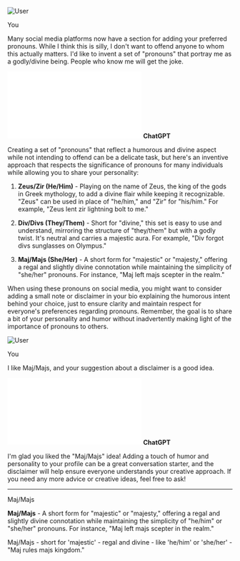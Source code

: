 ![User](https://lh3.googleusercontent.com/a/AEdFTp5c4wHfNeXlM6kM7bk5E3WBx4MUiXFBEvV8KSkmUA=s96-c)

You

Many social media platforms now have a section for adding your preferred pronouns. While I think this is silly, I don't want to offend anyone to whom this actually matters. I'd like to invent a set of "pronouns" that portray me as a godly/divine being. People who know me will get the joke.

![AI.webp|100](../ai.webp100.md)
**ChatGPT**

Creating a set of "pronouns" that reflect a humorous and divine aspect while not intending to offend can be a delicate task, but here's an inventive approach that respects the significance of pronouns for many individuals while allowing you to share your personality:

1. **Zeus/Zir (He/Him)** - Playing on the name of Zeus, the king of the gods in Greek mythology, to add a divine flair while keeping it recognizable. "Zeus" can be used in place of "he/him," and "Zir" for "his/him." For example, "Zeus lent zir lightning bolt to me."
    
2. **Div/Divs (They/Them)** - Short for "divine," this set is easy to use and understand, mirroring the structure of "they/them" but with a godly twist. It's neutral and carries a majestic aura. For example, "Div forgot divs sunglasses on Olympus."
    
3. **Maj/Majs (She/Her)** - A short form for "majestic" or "majesty," offering a regal and slightly divine connotation while maintaining the simplicity of "she/her" pronouns. For instance, "Maj left majs scepter in the realm."
    

When using these pronouns on social media, you might want to consider adding a small note or disclaimer in your bio explaining the humorous intent behind your choice, just to ensure clarity and maintain respect for everyone's preferences regarding pronouns. Remember, the goal is to share a bit of your personality and humor without inadvertently making light of the importance of pronouns to others.

![User](https://lh3.googleusercontent.com/a/AEdFTp5c4wHfNeXlM6kM7bk5E3WBx4MUiXFBEvV8KSkmUA=s96-c)

You

I like Maj/Majs, and your suggestion about a disclaimer is a good idea.

![AI.webp|100](../ai.webp100.md)
**ChatGPT**

I'm glad you liked the "Maj/Majs" idea! Adding a touch of humor and personality to your profile can be a great conversation starter, and the disclaimer will help ensure everyone understands your creative approach. If you need any more advice or creative ideas, feel free to ask!

---

Maj/Majs


**Maj/Majs** - A short form for "majestic" or "majesty," offering a regal and slightly divine connotation while maintaining the simplicity of "he/him" or "she/her" pronouns. For instance, "Maj left majs scepter in the realm."


Maj/Majs - short for 'majestic' - regal and divine - like 'he/him' or 'she/her' - "Maj rules majs kingdom."